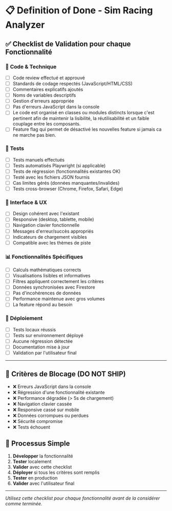 # 📋 Definition of Done - Sim Racing Analyzer

## ✅ Checklist de Validation pour chaque Fonctionnalité

### 🔧 **Code & Technique**
- [ ] Code review effectué et approuvé
- [ ] Standards de codage respectés (JavaScript/HTML/CSS)
- [ ] Commentaires explicatifs ajoutés
- [ ] Noms de variables descriptifs
- [ ] Gestion d'erreurs appropriée
- [ ] Pas d'erreurs JavaScript dans la console
- [ ] Le code est organisé en classes ou modules distincts lorsque c'est pertinent afin de maintenir la lisibilité, la réutilisabilité et un faible couplage entre les composants.
- [ ] Feature flag qui permet de désactivé les nouvelles feature si jamais ca ne marche pas bien.

### 🧪 **Tests**
- [ ] Tests manuels effectués
- [ ] Tests automatisés Playwright (si applicable)
- [ ] Tests de régression (fonctionnalités existantes OK)
- [ ] Testé avec les fichiers JSON fournis
- [ ] Cas limites gérés (données manquantes/invalides)
- [ ] Tests cross-browser (Chrome, Firefox, Safari, Edge)

### 🎨 **Interface & UX**
- [ ] Design cohérent avec l'existant
- [ ] Responsive (desktop, tablette, mobile)
- [ ] Navigation clavier fonctionnelle
- [ ] Messages d'erreur/succès appropriés
- [ ] Indicateurs de chargement visibles
- [ ] Compatible avec les thèmes de piste

### 📊 **Fonctionnalités Spécifiques**
- [ ] Calculs mathématiques corrects
- [ ] Visualisations lisibles et informatives
- [ ] Filtres appliquent correctement les critères
- [ ] Données synchronisées avec Firestore
- [ ] Pas d'incohérences de données
- [ ] Performance maintenue avec gros volumes
- [ ] La feature répond au besoin

### 🚀 **Déploiement**
- [ ] Tests locaux réussis
- [ ] Tests sur environnement déployé
- [ ] Aucune régression détectée
- [ ] Documentation mise à jour
- [ ] Validation par l'utilisateur final

---

## 🚨 **Critères de Blocage (DO NOT SHIP)**

- ❌ Erreurs JavaScript dans la console
- ❌ Régression d'une fonctionnalité existante
- ❌ Performance dégradée (> 5s de chargement)
- ❌ Navigation clavier cassée
- ❌ Responsive cassé sur mobile
- ❌ Données corrompues ou perdues
- ❌ Sécurité compromise
- ❌ Tests échouent


## 🔄 **Processus Simple**

1. **Développer** la fonctionnalité
2. **Tester** localement
3. **Valider** avec cette checklist
4. **Déployer** si tous les critères sont remplis
5. **Tester** en production
6. **Valider** avec l'utilisateur final

---

*Utilisez cette checklist pour chaque fonctionnalité avant de la considérer comme terminée.*
